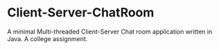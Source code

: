 # Client-Server-ChatRoom
A minimal Multi-threaded Client-Server Chat room application written in Java. A college assignment.
